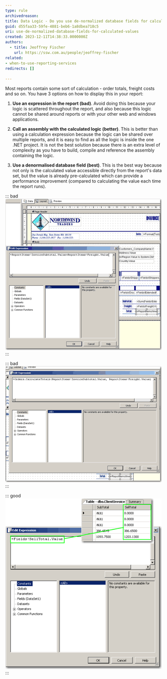 ```yaml
---
type: rule
archivedreason:
title: Data Logic - Do you use de-normalized database fields for calculated values?
guid: d55faa33-59fe-4881-beb6-1a8dbea718c5
uri: use-de-normalized-database-fields-for-calculated-values
created: 2023-12-11T14:38:33.0000000Z
authors: 
  - title: Jeoffrey Fischer
    url: https://ssw.com.au/people/jeoffrey-fischer
related:
- when-to-use-reporting-services
redirects: []

---
```


Most reports contain some sort of calculation - order totals, freight costs and so on. You have 3 options on how to display this in your report:

<!--endintro-->

1. **Use an expression in the report (bad)**. Avoid doing this because your logic is scattered throughout the report, and also because this logic cannot be shared around reports or with your other web and windows applications.

2. **Call an assembly with the calculated logic (better)**. This is better than using a calculation expression because the logic can be shared over multiple reports, and it is easy to find as all the logic is inside the one .NET project. It is not the best solution because there is an extra level of complexity as you have to build, compile and reference the assembly containing the logic.

3. **Use a denormalised database field (best)**. This is the best way because not only is the calculated value accessible directly from the report's data set, but the value is already pre-calculated which can provide a performance improvement (compared to calculating the value each time the report runs).

::: bad  
![Figure: Bad example - Avoid using expressions for calculated values](RSRulesCalculatedBad.gif)  
:::

::: bad  
![Figure: Bad example - Avoid using external assemblies for calculated values - it adds an unnecessary level of complexity](RSRulesCalculatedBetter.gif)  
:::

::: good  
![Figure: Good example - Use a denormalised database field for calculated values](RSRulesCalculatedBest.gif) 
:::

